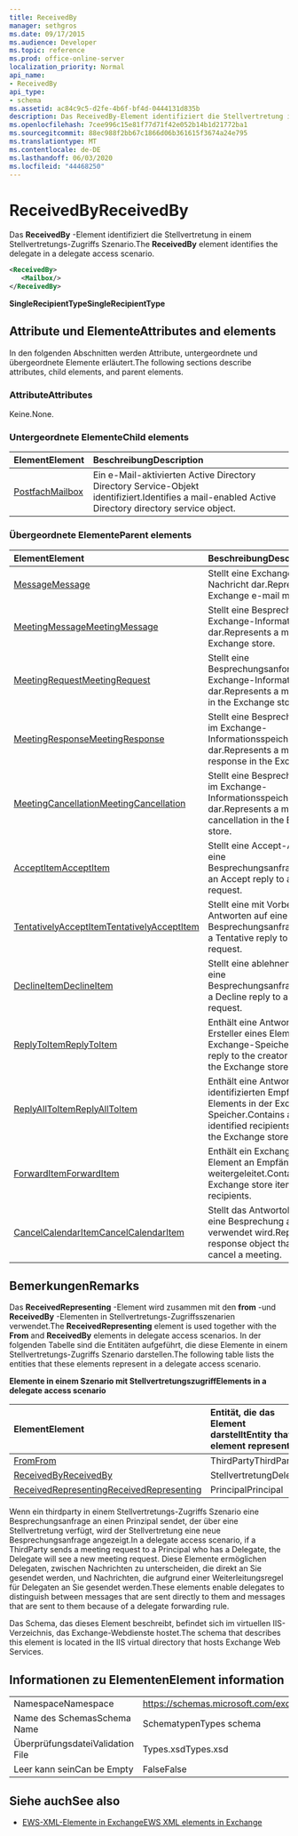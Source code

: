 ```yaml
---
title: ReceivedBy
manager: sethgros
ms.date: 09/17/2015
ms.audience: Developer
ms.topic: reference
ms.prod: office-online-server
localization_priority: Normal
api_name:
- ReceivedBy
api_type:
- schema
ms.assetid: ac84c9c5-d2fe-4b6f-bf4d-0444131d835b
description: Das ReceivedBy-Element identifiziert die Stellvertretung in einem Stellvertretungs-Zugriffs Szenario.
ms.openlocfilehash: 7cee996c15e81f77d71f42e052b14b1d21772ba1
ms.sourcegitcommit: 88ec988f2bb67c1866d06b361615f3674a24e795
ms.translationtype: MT
ms.contentlocale: de-DE
ms.lasthandoff: 06/03/2020
ms.locfileid: "44468250"
---
```

# <a name="receivedby"></a><span data-ttu-id="7159a-103">ReceivedBy</span><span class="sxs-lookup"><span data-stu-id="7159a-103">ReceivedBy</span></span>

<span data-ttu-id="7159a-104">Das **ReceivedBy** -Element identifiziert die Stellvertretung in einem Stellvertretungs-Zugriffs Szenario.</span><span class="sxs-lookup"><span data-stu-id="7159a-104">The **ReceivedBy** element identifies the delegate in a delegate access scenario.</span></span> 
  
```xml
<ReceivedBy>
   <Mailbox/>
</ReceivedBy>
```

 <span data-ttu-id="7159a-105">**SingleRecipientType**</span><span class="sxs-lookup"><span data-stu-id="7159a-105">**SingleRecipientType**</span></span>
## <a name="attributes-and-elements"></a><span data-ttu-id="7159a-106">Attribute und Elemente</span><span class="sxs-lookup"><span data-stu-id="7159a-106">Attributes and elements</span></span>

<span data-ttu-id="7159a-107">In den folgenden Abschnitten werden Attribute, untergeordnete und übergeordnete Elemente erläutert.</span><span class="sxs-lookup"><span data-stu-id="7159a-107">The following sections describe attributes, child elements, and parent elements.</span></span>
  
### <a name="attributes"></a><span data-ttu-id="7159a-108">Attribute</span><span class="sxs-lookup"><span data-stu-id="7159a-108">Attributes</span></span>

<span data-ttu-id="7159a-109">Keine.</span><span class="sxs-lookup"><span data-stu-id="7159a-109">None.</span></span>
  
### <a name="child-elements"></a><span data-ttu-id="7159a-110">Untergeordnete Elemente</span><span class="sxs-lookup"><span data-stu-id="7159a-110">Child elements</span></span>

|<span data-ttu-id="7159a-111">**Element**</span><span class="sxs-lookup"><span data-stu-id="7159a-111">**Element**</span></span>|<span data-ttu-id="7159a-112">**Beschreibung**</span><span class="sxs-lookup"><span data-stu-id="7159a-112">**Description**</span></span>|
|:-----|:-----|
|[<span data-ttu-id="7159a-113">Postfach</span><span class="sxs-lookup"><span data-stu-id="7159a-113">Mailbox</span></span>](mailbox.md) <br/> |<span data-ttu-id="7159a-114">Ein e-Mail-aktivierten Active Directory Directory Service-Objekt identifiziert.</span><span class="sxs-lookup"><span data-stu-id="7159a-114">Identifies a mail-enabled Active Directory directory service object.</span></span>  <br/> |
   
### <a name="parent-elements"></a><span data-ttu-id="7159a-115">Übergeordnete Elemente</span><span class="sxs-lookup"><span data-stu-id="7159a-115">Parent elements</span></span>

|<span data-ttu-id="7159a-116">**Element**</span><span class="sxs-lookup"><span data-stu-id="7159a-116">**Element**</span></span>|<span data-ttu-id="7159a-117">**Beschreibung**</span><span class="sxs-lookup"><span data-stu-id="7159a-117">**Description**</span></span>|
|:-----|:-----|
|[<span data-ttu-id="7159a-118">Message</span><span class="sxs-lookup"><span data-stu-id="7159a-118">Message</span></span>](message-ex15websvcsotherref.md) <br/> |<span data-ttu-id="7159a-119">Stellt eine Exchange-E-Mail-Nachricht dar.</span><span class="sxs-lookup"><span data-stu-id="7159a-119">Represents an Exchange e-mail message.</span></span>  <br/> |
|[<span data-ttu-id="7159a-120">MeetingMessage</span><span class="sxs-lookup"><span data-stu-id="7159a-120">MeetingMessage</span></span>](meetingmessage.md) <br/> |<span data-ttu-id="7159a-121">Stellt eine Besprechung im Exchange-Informationsspeicher dar.</span><span class="sxs-lookup"><span data-stu-id="7159a-121">Represents a meeting in the Exchange store.</span></span>  <br/> |
|[<span data-ttu-id="7159a-122">MeetingRequest</span><span class="sxs-lookup"><span data-stu-id="7159a-122">MeetingRequest</span></span>](meetingrequest.md) <br/> |<span data-ttu-id="7159a-123">Stellt eine Besprechungsanforderung im Exchange-Informationsspeicher dar.</span><span class="sxs-lookup"><span data-stu-id="7159a-123">Represents a meeting request in the Exchange store.</span></span>  <br/> |
|[<span data-ttu-id="7159a-124">MeetingResponse</span><span class="sxs-lookup"><span data-stu-id="7159a-124">MeetingResponse</span></span>](meetingresponse.md) <br/> |<span data-ttu-id="7159a-125">Stellt eine Besprechungsantwort im Exchange-Informationsspeicher dar.</span><span class="sxs-lookup"><span data-stu-id="7159a-125">Represents a meeting response in the Exchange store.</span></span>  <br/> |
|[<span data-ttu-id="7159a-126">MeetingCancellation</span><span class="sxs-lookup"><span data-stu-id="7159a-126">MeetingCancellation</span></span>](meetingcancellation.md) <br/> |<span data-ttu-id="7159a-127">Stellt eine Besprechungsabsage im Exchange-Informationsspeicher dar.</span><span class="sxs-lookup"><span data-stu-id="7159a-127">Represents a meeting cancellation in the Exchange store.</span></span>  <br/> |
|[<span data-ttu-id="7159a-128">AcceptItem</span><span class="sxs-lookup"><span data-stu-id="7159a-128">AcceptItem</span></span>](acceptitem.md) <br/> |<span data-ttu-id="7159a-129">Stellt eine Accept-Antwort auf eine Besprechungsanfrage.</span><span class="sxs-lookup"><span data-stu-id="7159a-129">Represents an Accept reply to a meeting request.</span></span>  <br/> |
|[<span data-ttu-id="7159a-130">TentativelyAcceptItem</span><span class="sxs-lookup"><span data-stu-id="7159a-130">TentativelyAcceptItem</span></span>](tentativelyacceptitem.md) <br/> |<span data-ttu-id="7159a-131">Stellt eine mit Vorbehalt Antworten auf eine Besprechungsanfrage.</span><span class="sxs-lookup"><span data-stu-id="7159a-131">Represents a Tentative reply to a meeting request.</span></span>  <br/> |
|[<span data-ttu-id="7159a-132">DeclineItem</span><span class="sxs-lookup"><span data-stu-id="7159a-132">DeclineItem</span></span>](declineitem.md) <br/> |<span data-ttu-id="7159a-133">Stellt eine ablehnen Antwort auf eine Besprechungsanfrage.</span><span class="sxs-lookup"><span data-stu-id="7159a-133">Represents a Decline reply to a meeting request.</span></span>  <br/> |
|[<span data-ttu-id="7159a-134">ReplyToItem</span><span class="sxs-lookup"><span data-stu-id="7159a-134">ReplyToItem</span></span>](replytoitem.md) <br/> |<span data-ttu-id="7159a-135">Enthält eine Antwort an den Ersteller eines Elements in der Exchange-Speicher.</span><span class="sxs-lookup"><span data-stu-id="7159a-135">Contains a reply to the creator of an item in the Exchange store.</span></span>  <br/> |
|[<span data-ttu-id="7159a-136">ReplyAllToItem</span><span class="sxs-lookup"><span data-stu-id="7159a-136">ReplyAllToItem</span></span>](replyalltoitem.md) <br/> |<span data-ttu-id="7159a-137">Enthält eine Antwort an alle identifizierten Empfänger eines Elements in der Exchange-Speicher.</span><span class="sxs-lookup"><span data-stu-id="7159a-137">Contains a reply to all identified recipients of an item in the Exchange store.</span></span>  <br/> |
|[<span data-ttu-id="7159a-138">ForwardItem</span><span class="sxs-lookup"><span data-stu-id="7159a-138">ForwardItem</span></span>](forwarditem.md) <br/> |<span data-ttu-id="7159a-139">Enthält ein Exchange-Speicher-Element an Empfänger weitergeleitet.</span><span class="sxs-lookup"><span data-stu-id="7159a-139">Contains an Exchange store item to forward to recipients.</span></span>  <br/> |
|[<span data-ttu-id="7159a-140">CancelCalendarItem</span><span class="sxs-lookup"><span data-stu-id="7159a-140">CancelCalendarItem</span></span>](cancelcalendaritem.md) <br/> |<span data-ttu-id="7159a-141">Stellt das Antwortobjekt, das Sie eine Besprechung absagen verwendet wird.</span><span class="sxs-lookup"><span data-stu-id="7159a-141">Represents the response object that is used to cancel a meeting.</span></span>  <br/> |
   
## <a name="remarks"></a><span data-ttu-id="7159a-142">Bemerkungen</span><span class="sxs-lookup"><span data-stu-id="7159a-142">Remarks</span></span>

<span data-ttu-id="7159a-143">Das **ReceivedRepresenting** -Element wird zusammen mit den **from** -und **ReceivedBy** -Elementen in Stellvertretungs-Zugriffsszenarien verwendet.</span><span class="sxs-lookup"><span data-stu-id="7159a-143">The **ReceivedRepresenting** element is used together with the **From** and **ReceivedBy** elements in delegate access scenarios.</span></span> <span data-ttu-id="7159a-144">In der folgenden Tabelle sind die Entitäten aufgeführt, die diese Elemente in einem Stellvertretungs-Zugriffs Szenario darstellen.</span><span class="sxs-lookup"><span data-stu-id="7159a-144">The following table lists the entities that these elements represent in a delegate access scenario.</span></span> 
  
<span data-ttu-id="7159a-145">**Elemente in einem Szenario mit Stellvertretungszugriff**</span><span class="sxs-lookup"><span data-stu-id="7159a-145">**Elements in a delegate access scenario**</span></span>

|<span data-ttu-id="7159a-146">**Element**</span><span class="sxs-lookup"><span data-stu-id="7159a-146">**Element**</span></span>|<span data-ttu-id="7159a-147">**Entität, die das Element darstellt**</span><span class="sxs-lookup"><span data-stu-id="7159a-147">**Entity that the element represent**</span></span>|
|:-----|:-----|
|[<span data-ttu-id="7159a-148">From</span><span class="sxs-lookup"><span data-stu-id="7159a-148">From</span></span>](from.md) <br/> |<span data-ttu-id="7159a-149">ThirdParty</span><span class="sxs-lookup"><span data-stu-id="7159a-149">ThirdParty</span></span>  <br/> |
|[<span data-ttu-id="7159a-150">ReceivedBy</span><span class="sxs-lookup"><span data-stu-id="7159a-150">ReceivedBy</span></span>](receivedby.md) <br/> |<span data-ttu-id="7159a-151">Stellvertretung</span><span class="sxs-lookup"><span data-stu-id="7159a-151">Delegate</span></span>  <br/> |
|[<span data-ttu-id="7159a-152">ReceivedRepresenting</span><span class="sxs-lookup"><span data-stu-id="7159a-152">ReceivedRepresenting</span></span>](receivedrepresenting.md) <br/> |<span data-ttu-id="7159a-153">Principal</span><span class="sxs-lookup"><span data-stu-id="7159a-153">Principal</span></span>  <br/> |
   
<span data-ttu-id="7159a-154">Wenn ein thirdparty in einem Stellvertretungs-Zugriffs Szenario eine Besprechungsanfrage an einen Prinzipal sendet, der über eine Stellvertretung verfügt, wird der Stellvertretung eine neue Besprechungsanfrage angezeigt.</span><span class="sxs-lookup"><span data-stu-id="7159a-154">In a delegate access scenario, if a ThirdParty sends a meeting request to a Principal who has a Delegate, the Delegate will see a new meeting request.</span></span> <span data-ttu-id="7159a-155">Diese Elemente ermöglichen Delegaten, zwischen Nachrichten zu unterscheiden, die direkt an Sie gesendet werden, und Nachrichten, die aufgrund einer Weiterleitungsregel für Delegaten an Sie gesendet werden.</span><span class="sxs-lookup"><span data-stu-id="7159a-155">These elements enable delegates to distinguish between messages that are sent directly to them and messages that are sent to them because of a delegate forwarding rule.</span></span>
  
<span data-ttu-id="7159a-156">Das Schema, das dieses Element beschreibt, befindet sich im virtuellen IIS-Verzeichnis, das Exchange-Webdienste hostet.</span><span class="sxs-lookup"><span data-stu-id="7159a-156">The schema that describes this element is located in the IIS virtual directory that hosts Exchange Web Services.</span></span>
  
## <a name="element-information"></a><span data-ttu-id="7159a-157">Informationen zu Elementen</span><span class="sxs-lookup"><span data-stu-id="7159a-157">Element information</span></span>

|||
|:-----|:-----|
|<span data-ttu-id="7159a-158">Namespace</span><span class="sxs-lookup"><span data-stu-id="7159a-158">Namespace</span></span>  <br/> |https://schemas.microsoft.com/exchange/services/2006/types  <br/> |
|<span data-ttu-id="7159a-159">Name des Schemas</span><span class="sxs-lookup"><span data-stu-id="7159a-159">Schema Name</span></span>  <br/> |<span data-ttu-id="7159a-160">Schematypen</span><span class="sxs-lookup"><span data-stu-id="7159a-160">Types schema</span></span>  <br/> |
|<span data-ttu-id="7159a-161">Überprüfungsdatei</span><span class="sxs-lookup"><span data-stu-id="7159a-161">Validation File</span></span>  <br/> |<span data-ttu-id="7159a-162">Types.xsd</span><span class="sxs-lookup"><span data-stu-id="7159a-162">Types.xsd</span></span>  <br/> |
|<span data-ttu-id="7159a-163">Leer kann sein</span><span class="sxs-lookup"><span data-stu-id="7159a-163">Can be Empty</span></span>  <br/> |<span data-ttu-id="7159a-164">False</span><span class="sxs-lookup"><span data-stu-id="7159a-164">False</span></span>  <br/> |
   
## <a name="see-also"></a><span data-ttu-id="7159a-165">Siehe auch</span><span class="sxs-lookup"><span data-stu-id="7159a-165">See also</span></span>



- [<span data-ttu-id="7159a-166">EWS-XML-Elemente in Exchange</span><span class="sxs-lookup"><span data-stu-id="7159a-166">EWS XML elements in Exchange</span></span>](ews-xml-elements-in-exchange.md)

